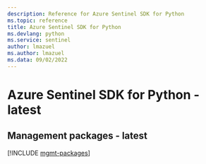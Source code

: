 ```yaml
---
description: Reference for Azure Sentinel SDK for Python
ms.topic: reference
title: Azure Sentinel SDK for Python
ms.devlang: python
ms.service: sentinel
author: lmazuel
ms.author: lmazuel
ms.data: 09/02/2022
---
```

# Azure Sentinel SDK for Python - latest

## Management packages - latest
[!INCLUDE [mgmt-packages](sentinel-mgmt-index.md)]